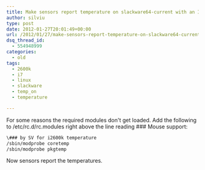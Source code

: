 ```yaml
---
title: Make sensors report temperature on slackware64-current with an Intel I7 2600k
author: silviu
type: post
date: 2012-01-27T20:01:49+00:00
url: /2012/01/27/make-sensors-report-temperature-on-slackware64-current-with-an-intel-i7-2600k/
dsq_thread_id:
  - 554948999
categories:
  - old
tags:
  - 2600k
  - i7
  - linux
  - slackware
  - temp_on
  - temperature

---
```

For some reasons the required modules don't get loaded. Add the following to /etc/rc.d/rc.modules right above the line reading ### Mouse support:

```bash
\### by SV for i2600k temperature
/sbin/modprobe coretemp
/sbin/modprobe pkgtemp
```

Now sensors report the temperatures.